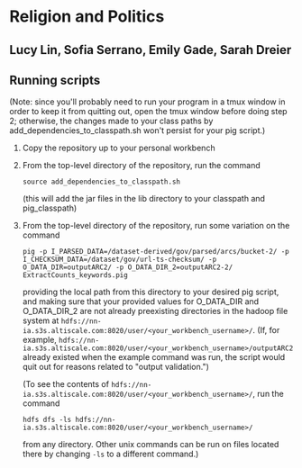 # Religion and Politics
## Lucy Lin, Sofia Serrano, Emily Gade, Sarah Dreier

## Running scripts

(Note: since you'll probably need to run your program in a tmux window in order to keep it from quitting out, open the tmux window before doing step 2; otherwise, the changes made to your class paths by add_dependencies_to_classpath.sh won't persist for your pig script.)

1. Copy the repository up to your personal workbench

2. From the top-level directory of the repository, run the command

   ```
   source add_dependencies_to_classpath.sh
   ```

   (this will add the jar files in the lib directory to your classpath and pig_classpath)

3. From the top-level directory of the repository, run some variation on the command

   ```
   pig -p I_PARSED_DATA=/dataset-derived/gov/parsed/arcs/bucket-2/ -p I_CHECKSUM_DATA=/dataset/gov/url-ts-checksum/ -p O_DATA_DIR=outputARC2/ -p O_DATA_DIR_2=outputARC2-2/ ExtractCounts_keywords.pig
   ```

   providing the local path from this directory to your desired pig script, and making sure that your provided values for O_DATA_DIR and O_DATA_DIR_2 are not already preexisting directories in the hadoop file system at `hdfs://nn-ia.s3s.altiscale.com:8020/user/<your_workbench_username>/`. (If, for example, `hdfs://nn-ia.s3s.altiscale.com:8020/user/<your_workbench_username>/outputARC2` already existed when the example command was run, the script would quit out for reasons related to "output validation.")
   
   (To see the contents of `hdfs://nn-ia.s3s.altiscale.com:8020/user/<your_workbench_username>/`, run the command
   
   ```
   hdfs dfs -ls hdfs://nn-ia.s3s.altiscale.com:8020/user/<your_workbench_username>/
   ``` 
   
   from any directory. Other unix commands can be run on files located there by changing `-ls` to a different command.)

